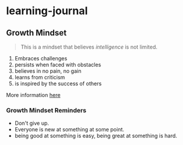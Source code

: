 # learning-journal

## Growth Mindset
>This is a mindset that believes _intelligence_ is not limited.
 1. Embraces challenges
 1. persists when faced with obstacles 
 1. believes in no pain, no gain
 1. learns from criticism
 1. is inspired by the success of others
 
 More information [here](https://www.atlassian.com/blog/inside-atlassian/growth-mindset)


### Growth Mindset Reminders
- Don't give up.
- Everyone is new at something at some point.
- being good at something is easy, being great at something is hard. 
